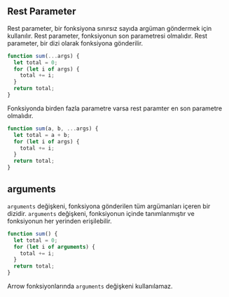 ## Rest Parameter

Rest parameter, bir fonksiyona sınırsız sayıda argüman göndermek için kullanılır. Rest parameter, fonksiyonun son parametresi olmalıdır. Rest parameter, bir dizi olarak fonksiyona gönderilir.

```js   
function sum(...args) {
  let total = 0;
  for (let i of args) {
    total += i;
  }
  return total;
}
```

Fonksiyonda birden fazla parametre varsa rest paramter en son parametre olmalıdır.

```js
function sum(a, b, ...args) {
  let total = a + b;
  for (let i of args) {
    total += i;
  }
  return total;
}
```

## arguments

`arguments` değişkeni, fonksiyona gönderilen tüm argümanları içeren bir dizidir. `arguments` değişkeni, fonksiyonun içinde tanımlanmıştır ve fonksiyonun her yerinden erişilebilir.

```js
function sum() {
  let total = 0;
  for (let i of arguments) {
    total += i;
  }
  return total;
}
```
Arrow fonksiyonlarında `arguments` değişkeni kullanılamaz.



